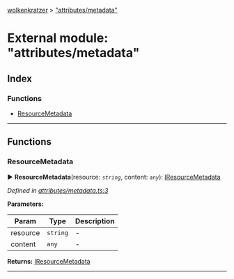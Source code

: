 [wolkenkratzer](../README.md) > ["attributes/metadata"](../modules/_attributes_metadata_.md)



# External module: "attributes/metadata"

## Index

### Functions

* [ResourceMetadata](_attributes_metadata_.md#resourcemetadata)



---
## Functions
<a id="resourcemetadata"></a>

###  ResourceMetadata

► **ResourceMetadata**(resource: *`string`*, content: *`any`*): [IResourceMetadata](../interfaces/_types_.iresourcemetadata.md)



*Defined in [attributes/metadata.ts:3](https://github.com/arminhammer/wolkenkratzer/blob/77659cc/src/attributes/metadata.ts#L3)*



**Parameters:**

| Param | Type | Description |
| ------ | ------ | ------ |
| resource | `string`   |  - |
| content | `any`   |  - |





**Returns:** [IResourceMetadata](../interfaces/_types_.iresourcemetadata.md)





___


